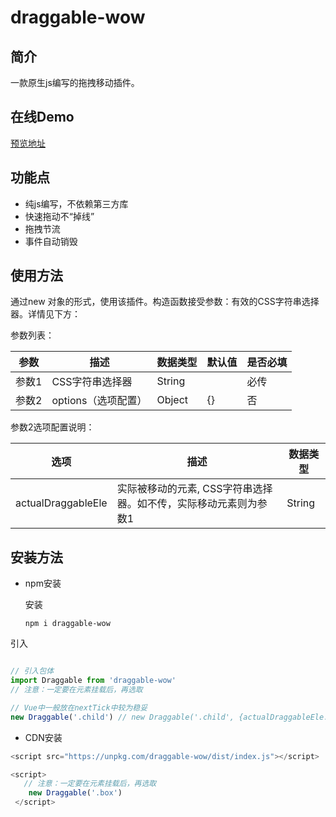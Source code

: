 # draggable-wow
## 简介

一款原生js编写的拖拽移动插件。

## 在线Demo

[预览地址](https://codesandbox.io/s/affectionate-merkle-50bl9o?file=/src/App.vue)

## 功能点

- 纯js编写，不依赖第三方库
- 快速拖动不“掉线”
- 拖拽节流
- 事件自动销毁

## 使用方法

通过new 对象的形式，使用该插件。构造函数接受参数：有效的CSS字符串选择器。详情见下方：

参数列表：

| 参数  | 描述                | 数据类型 | 默认值 | 是否必填 |
| ----- | ------------------- | -------- | ------ | -------- |
| 参数1 | CSS字符串选择器     | String   |        | 必传     |
| 参数2 | options（选项配置） | Object   | {}     | 否       |

参数2选项配置说明：

| 选项               | 描述                              | 数据类型 |
| ------------------ | --------------------------------- | -------- |
| actualDraggableEle | 实际被移动的元素, CSS字符串选择器。如不传，实际移动元素则为参数1 | String   |

## 安装方法

- npm安装

  安装

  `npm i draggable-wow`

引入

```javascript

// 引入包体
import Draggable from 'draggable-wow' 
// 注意：一定要在元素挂载后，再选取

// Vue中一般放在nextTick中较为稳妥
new Draggable('.child') // new Draggable('.child', {actualDraggableEle: '.parent'}) 元素child在元素parent内
```

- CDN安装

```javascript
<script src="https://unpkg.com/draggable-wow/dist/index.js"></script>

<script>
   // 注意：一定要在元素挂载后，再选取
    new Draggable('.box')
 </script>
```
